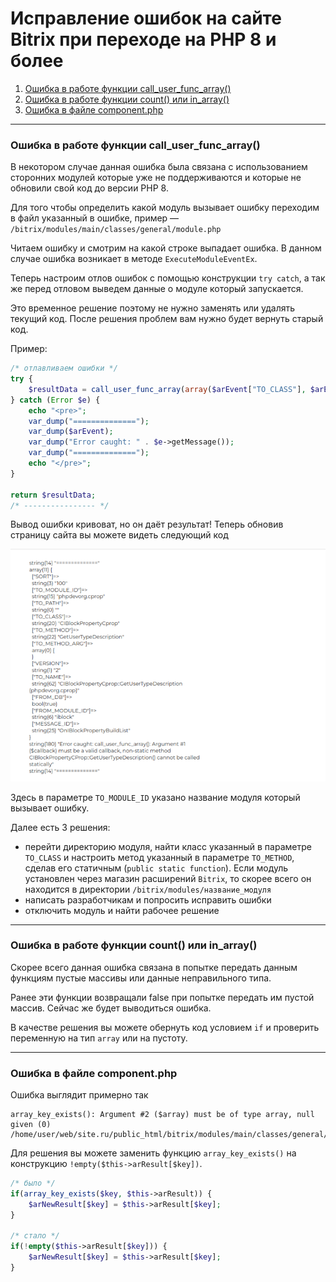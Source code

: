 # Исправление ошибок на сайте Bitrix при переходе на PHP 8 и более
1. [Ошибка в работе функции call_user_func_array()](#title1)
2. [Ошибка в работе функции count() или in_array()](#title2)
3. [Ошибка в файле component.php](#title3)

---

### <a id="title1">Ошибка в работе функции call_user_func_array()</a>

В некотором случае данная ошибка была связана с использованием сторонних модулей которые уже не поддерживаются и которые 
не обновили свой код до версии PHP 8.

Для того чтобы определить какой модуль вызывает ошибку переходим в файл указанный в ошибке,
пример — `/bitrix/modules/main/classes/general/module.php`

Читаем ошибку и смотрим на какой строке выпадает ошибка. В данном случае ошибка возникает в методе `ExecuteModuleEventEx`.

Теперь настроим отлов ошибок с помощью конструкции `try catch`, 
а так же перед отловом выведем данные о модуле который запускается.

Это временное решение поэтому не нужно заменять или удалять текущий код. 
После решения проблем вам нужно будет вернуть старый код.

Пример:

```php 
/* отлавливаем ошибки */
try {
    $resultData = call_user_func_array(array($arEvent["TO_CLASS"], $arEvent["TO_METHOD"]), $args);
} catch (Error $e) {
    echo "<pre>";
    var_dump("==============");
    var_dump($arEvent);
    var_dump("Error caught: " . $e->getMessage());
    var_dump("==============");
    echo "</pre>";
}

return $resultData;
/* ---------------- */
```

Вывод ошибки кривоват, но он даёт результат! Теперь обновив страницу сайта вы можете видеть следующий код

![img.png](img.png)

Здесь в параметре `TO_MODULE_ID` указано название модуля который вызывает ошибку.

Далее есть 3 решения:

- перейти директорию модуля, найти класс указанный в параметре `TO_CLASS` и настроить метод указанный в параметре `TO_METHOD`, 
сделав его статичным (`public static function`). Если модуль установлен через магазин расширений `Bitrix`, 
то скорее всего он находится в директории `/bitrix/modules/название_модуля`
- написать разработчикам и попросить исправить ошибки
- отключить модуль и найти рабочее решение 

---

### <a id="title2">Ошибка в работе функции count() или in_array()</a>

Скорее всего данная ошибка связана в попытке передать данным функциям пустые массивы или данные неправильного типа.

Ранее эти функции возвращали false при попытке передать им пустой массив. Сейчас же будет выводиться ошибка.

В качестве решения вы можете обернуть код условием `if` и проверить переменную на тип `array` или на пустоту.

---

### <a id="title3">Ошибка в файле component.php</a>

Ошибка выглядит примерно так 

```
array_key_exists(): Argument #2 ($array) must be of type array, null given (0)
/home/user/web/site.ru/public_html/bitrix/modules/main/classes/general/component.php:783
```

Для решения вы можете заменить функцию `array_key_exists()` на конструкцию `!empty($this->arResult[$key])`.

```php 
/* было */
if(array_key_exists($key, $this->arResult)) {
    $arNewResult[$key] = $this->arResult[$key];
}

/* стало */
if(!empty($this->arResult[$key])) {
    $arNewResult[$key] = $this->arResult[$key];
}
```